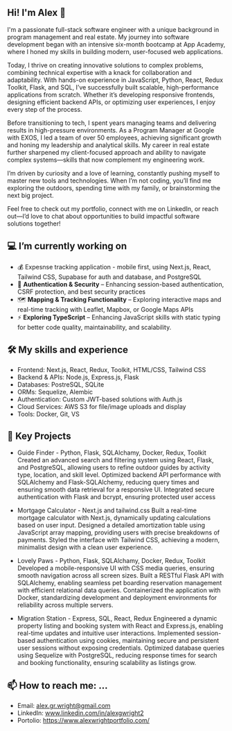 ## Hi! I'm Alex 👋

I'm a passionate full-stack software engineer with a unique background in program management and real estate. My journey into software development began with an intensive six-month bootcamp at App Academy, where I honed my skills in building modern, user-focused web applications.

Today, I thrive on creating innovative solutions to complex problems, combining technical expertise with a knack for collaboration and adaptability. With hands-on experience in JavaScript, Python, React, Redux Toolkit, Flask, and SQL, I’ve successfully built scalable, high-performance applications from scratch. Whether it’s developing responsive frontends, designing efficient backend APIs, or optimizing user experiences, I enjoy every step of the process.

Before transitioning to tech, I spent years managing teams and delivering results in high-pressure environments. As a Program Manager at Google with EXOS, I led a team of over 50 employees, achieving significant growth and honing my leadership and analytical skills. My career in real estate further sharpened my client-focused approach and ability to navigate complex systems—skills that now complement my engineering work.

I’m driven by curiosity and a love of learning, constantly pushing myself to master new tools and technologies. When I’m not coding, you’ll find me exploring the outdoors, spending time with my family, or brainstorming the next big project.

Feel free to check out my portfolio, connect with me on LinkedIn, or reach out—I’d love to chat about opportunities to build impactful software solutions together!

## 💻 I’m currently working on
- 💰 Expesnse tracking application - mobile first, using Next.js, React, Tailwind CSS, Supabase for auth and database, and PostgreSQL
- 🔐 **Authentication & Security** – Enhancing session-based authentication, CSRF protection, and best security practices  
- 🗺️ **Mapping & Tracking Functionality** – Exploring interactive maps and real-time tracking with Leaflet, Mapbox, or Google Maps APIs  
- ⚡ **Exploring TypeScript** – Enhancing JavaScript skills with static typing for better code quality, maintainability, and scalability.


## 🛠 My skills and experience
- Frontend: Next.js, React, Redux, Toolkit, HTML/CSS, Tailwind CSS  
- Backend & APIs: Node.js, Express.js, Flask
- Databases: PostreSQL, SQLite
- ORMs: Sequelize, Alembic
- Authentication: Custom JWT-based solutions with Auth.js
- Cloud Services: AWS S3 for file/image uploads and display
- Tools: Docker, Git, VS
 
## 🔆 Key Projects
- Guide Finder  -  Python, Flask, SQLAlchamy, Docker, Redux, Toolkit
Created an advanced search and filtering system using React, Flask, and PostgreSQL, allowing users to refine outdoor guides by activity type, location, and skill level.
Optimized backend API performance with SQLAlchemy and Flask-SQLAlchemy, reducing query times and ensuring smooth data retrieval for a responsive UI.
Integrated secure authentication with Flask and bcrypt, ensuring protected user access

- Mortgage Calculator  -  Next.js and tailwind.css
Built a real-time mortgage calculator with Next.js, dynamically updating calculations based on user input.
Designed a detailed amortization table using JavaScript array mapping, providing users with precise breakdowns of payments.
Styled the interface with Tailwind CSS, achieving a modern, minimalist design with a clean user experience.

- Lovely Paws  -  Python, Flask, SQLAlchamy, Docker, Redux, Toolkit
Developed a mobile-responsive UI with CSS media queries, ensuring smooth navigation across all screen sizes.
Built a RESTful Flask API with SQLAlchemy, enabling seamless pet boarding reservation management with efficient relational data queries.
Containerized the application with Docker, standardizing development and deployment environments for reliability across multiple servers.

- Migration Station -  Express, SQL, React, Redux
Engineered a dynamic property listing and booking system with React and Express.js, enabling real-time updates and intuitive user interactions.
Implemented session-based authentication using cookies, maintaining secure and persistent user sessions without exposing credentials.
Optimized database queries using Sequelize with PostgreSQL, reducing response times for search and booking functionality, ensuring scalability as listings grow.


## 📫 How to reach me: ...
- Email: alex.gr.wright@gmail.com
- LinkedIn: www.linkedin.com/in/alexgwright2
- Portolio: https://www.alexwrightportfolio.com/

